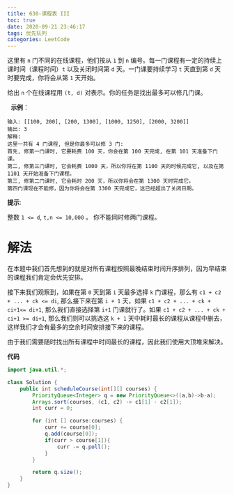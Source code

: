 ```yaml
---
title: 630-课程表 III
toc: true
date: 2020-09-21 23:46:17
tags: 优先队列
categories: LeetCode
---
```


这里有 `n` 门不同的在线课程，他们按从 `1` 到 `n` 编号。每一门课程有一定的持续上课时间（课程时间）`t` 以及关闭时间第 `d` 天。一门课要持续学习 `t` 天直到第 `d` 天时要完成，你将会从第 `1` 天开始。

给出 `n` 个在线课程用 `(t, d)` 对表示。你的任务是找出最多可以修几门课。

 
**示例**：

```
输入: [[100, 200], [200, 1300], [1000, 1250], [2000, 3200]]
输出: 3
解释: 
这里一共有 4 门课程, 但是你最多可以修 3 门:
首先, 修第一门课时, 它要耗费 100 天，你会在第 100 天完成, 在第 101 天准备下门课。
第二, 修第三门课时, 它会耗费 1000 天，所以你将在第 1100 天的时候完成它, 以及在第 1101 天开始准备下门课程。
第三, 修第二门课时, 它会耗时 200 天，所以你将会在第 1300 天时完成它。
第四门课现在不能修，因为你将会在第 3300 天完成它，这已经超出了关闭日期。
```

**提示**:

整数 `1 <= d`, `t,n <= 10,000` 。
你不能同时修两门课程。

<!-- more -->

# 解法

在本题中我们首先想到的就是对所有课程按照最晚结束时间升序排列，因为早结束的课程我们肯定会优先安排。

接下来我们观察到，如果在第 `0` 天到第 `i` 天最多选择 `k` 门课程，那么有 `c1 + c2 + ... + ck <= di`, 那么接下来在第 `i + 1` 天，如果 `c1 + c2 + ... + ck + ci+1<= di+1`, 那么我们直接选择第 `i+1` 门课就行了。如果 `c1 + c2 + ... + ck + ci+1 >= di+1`, 那么我们则可以挑选这 `k + 1` 天中耗时最长的课程从课程中删去，这样我们才会有最多的空余时间安排接下来的课程。

由于我们需要随时找出所有课程中时间最长的课程，因此我们使用大顶堆来解决。

**代码**

```java
import java.util.*;

class Solution {
    public int scheduleCourse(int[][] courses) {
        PriorityQueue<Integer> q = new PriorityQueue<>((a,b)->b-a);
        Arrays.sort(courses, (c1, c2) -> c1[1] - c2[1]);
        int curr = 0;

        for (int [] course:courses) {
            curr += course[0];
            q.add(course[0]);
            if(curr > course[1]){
                curr -= q.poll();
            }
        }

        return q.size();
    }
}
```
